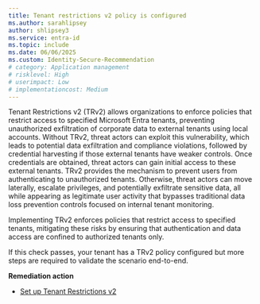 ```yaml
---
title: Tenant restrictions v2 policy is configured
ms.author: sarahlipsey
author: shlipsey3
ms.service: entra-id
ms.topic: include
ms.date: 06/06/2025
ms.custom: Identity-Secure-Recommendation
# category: Application management
# risklevel: High
# userimpact: Low
# implementationcost: Medium
---
```

Tenant Restrictions v2 (TRv2) allows organizations to enforce policies that restrict access to specified Microsoft Entra tenants, preventing unauthorized exfiltration of corporate data to external tenants using local accounts. Without TRv2, threat actors can exploit this vulnerability, which leads to potential data exfiltration and compliance violations, followed by credential harvesting if those external tenants have weaker controls. Once credentials are obtained, threat actors can gain initial access to these external tenants. TRv2 provides the mechanism to prevent users from authenticating to unauthorized tenants. Otherwise, threat actors can move laterally, escalate privileges, and potentially exfiltrate sensitive data, all while appearing as legitimate user activity that bypasses traditional data loss prevention controls focused on internal tenant monitoring.

Implementing TRv2 enforces policies that restrict access to specified tenants, mitigating these risks by ensuring that authentication and data access are confined to authorized tenants only. 

If this check passes, your tenant has a TRv2 policy configured but more steps are required to validate the scenario end-to-end.

**Remediation action**
- [Set up Tenant Restrictions v2](../../external-id/tenant-restrictions-v2.md)